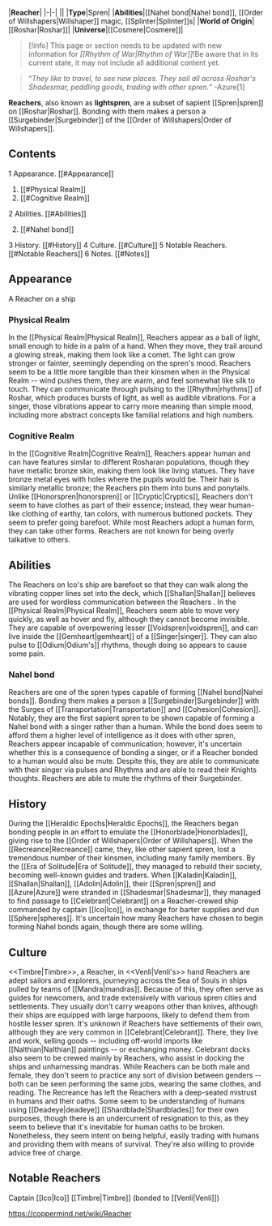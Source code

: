 |**Reacher**|
|-|-|
||
|**Type**|Spren|
|**Abilities**|[[Nahel bond\|Nahel bond]], [[Order of Willshapers\|Willshaper]] magic, [[Splinter\|Splinter]]s|
|**World of Origin**|[[Roshar\|Roshar]]|
|**Universe**|[[Cosmere\|Cosmere]]|

> [!info] This page or section needs to be updated with new information for *[[Rhythm of War\|Rhythm of War]]*!Be aware that in its current state, it may not include all additional content yet.

>“*They like to travel, to see new places. They sail all across Roshar's Shadesmar, peddling goods, trading with other spren.*”
\-Azure[1]


**Reachers**, also known as **lightspren**, are a subset of sapient [[Spren\|spren]] on [[Roshar\|Roshar]]. Bonding with them makes a person a [[Surgebinder\|Surgebinder]] of the [[Order of Willshapers\|Order of Willshapers]].

## Contents

1 Appearance. [[#Appearance]] 

1. [[#Physical Realm]] 
1. [[#Cognitive Realm]] 


2 Abilities. [[#Abilities]] 

2. [[#Nahel bond]] 


3 History. [[#History]] 
4 Culture. [[#Culture]] 
5 Notable Reachers. [[#Notable Reachers]] 
6 Notes. [[#Notes]] 


## Appearance
  A Reacher on a ship
### Physical Realm
In the [[Physical Realm\|Physical Realm]], Reachers appear as a ball of light, small enough to hide in a palm of a hand. When they move, they trail around a glowing streak, making them look like a comet. The light can grow stronger or fainter, seemingly depending on the spren's mood. Reachers seem to be a little more tangible than their kinsmen when in the Physical Realm -- wind pushes them, they are warm, and feel somewhat like silk to touch. They can communicate through pulsing to the [[Rhythm\|rhythms]] of Roshar, which produces bursts of light, as well as audible vibrations. For a singer, those vibrations appear to carry more meaning than simple mood, including more abstract concepts like familial relations and high numbers.

### Cognitive Realm
In the [[Cognitive Realm\|Cognitive Realm]], Reachers appear human and can have features similar to different Rosharan populations, though they have metallic bronze skin, making them look like living statues. They have bronze metal eyes with holes where the pupils would be. Their hair is similarly metallic bronze; the Reachers pin them into buns and ponytails. Unlike [[Honorspren\|honorspren]] or [[Cryptic\|Cryptics]], Reachers don't seem to have clothes as part of their essence; instead, they wear human-like clothing of earthy, tan colors, with numerous buttoned pockets. They seem to prefer going barefoot. While most Reachers adopt a human form, they can take other forms.
Reachers are not known for being overly talkative to others.

## Abilities
The Reachers on Ico's ship are barefoot so that they can walk along the vibrating copper lines set into the deck, which [[Shallan\|Shallan]] believes are used for wordless communication between the Reachers .
In the [[Physical Realm\|Physical Realm]], Reachers seem able to move very quickly, as well as hover and fly, although they cannot become invisible. They are capable of overpowering lesser [[Voidspren\|voidspren]], and can live inside the [[Gemheart\|gemheart]] of a [[Singer\|singer]]. They can also pulse to [[Odium\|Odium's]] rhythms, though doing so appears to cause some pain.

### Nahel bond
Reachers are one of the spren types capable of forming [[Nahel bond\|Nahel bonds]]. Bonding them makes a person a [[Surgebinder\|Surgebinder]] with the Surges of [[Transportation\|Transportation]] and [[Cohesion\|Cohesion]]. Notably, they are the first sapient spren to be shown capable of forming a Nahel bond with a singer rather than a human. While the bond does seem to afford them a higher level of intelligence as it does with other spren, Reachers appear incapable of communication; however, it's uncertain whether this is a consequence of bonding a singer, or if a Reacher bonded to a human would also be mute. Despite this, they are able to communicate with their singer via pulses and Rhythms and are able to read their Knights thoughts. Reachers are able to mute the rhythms of their Surgebinder.

## History
During the [[Heraldic Epochs\|Heraldic Epochs]], the Reachers began bonding people in an effort to emulate the [[Honorblade\|Honorblades]], giving rise to the [[Order of Willshapers\|Order of Willshapers]]. When the [[Recreance\|Recreance]] came, they, like other sapient spren, lost a tremendous number of their kinsmen, including many family members. By the [[Era of Solitude\|Era of Solitude]], they managed to rebuild their society, becoming well-known guides and traders.
When [[Kaladin\|Kaladin]], [[Shallan\|Shallan]], [[Adolin\|Adolin]], their [[Spren\|spren]] and [[Azure\|Azure]] were stranded in [[Shadesmar\|Shadesmar]], they managed to find passage to [[Celebrant\|Celebrant]] on a Reacher-crewed ship commanded by captain [[Ico\|Ico]], in exchange for barter supplies and dun [[Sphere\|spheres]]. It's uncertain how many Reachers have chosen to begin forming Nahel bonds again, though there are some willing.

## Culture
  <<Timbre\|Timbre>>, a Reacher, in <<Venli\|Venli's>> hand
Reachers are adept sailors and explorers, journeying across the Sea of Souls in ships pulled by teams of [[Mandra\|mandras]]. Because of this, they often serve as guides for newcomers, and trade extensively with various spren cities and settlements. They usually don't carry weapons other than knives, although their ships are equipped with large harpoons, likely to defend them from hostile lesser spren.
It's unknown if Reachers have settlements of their own, although they are very common in [[Celebrant\|Celebrant]]. There, they live and work, selling goods -- including off-world imports like [[Nalthian\|Nalthian]] paintings -- or exchanging money. Celebrant docks also seem to be crewed mainly by Reachers, who assist in docking the ships and unharnessing mandras.
While Reachers can be both male and female, they don't seem to practice any sort of division between genders -- both can be seen performing the same jobs, wearing the same clothes, and reading.
The Recreance has left the Reachers with a deep-seated mistrust in humans and their oaths. Some seem to be understanding of humans using [[Deadeye\|deadeye]] [[Shardblade\|Shardblades]] for their own purposes, though there is an undercurrent of resignation to this, as they seem to believe that it's inevitable for human oaths to be broken. Nonetheless, they seem intent on being helpful, easily trading with humans and providing them with means of survival. They're also willing to provide advice free of charge.

## Notable Reachers
Captain [[Ico\|Ico]]
[[Timbre\|Timbre]] (bonded to [[Venli\|Venli]])


https://coppermind.net/wiki/Reacher
